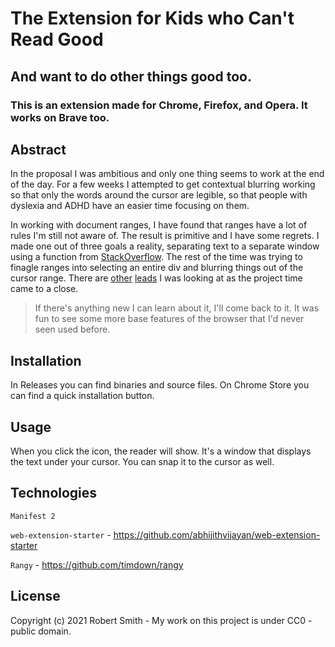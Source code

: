 # The Extension for Kids who Can't Read Good



## And want to do other things good too.


### This is an extension made for Chrome, Firefox, and Opera. It works on Brave too.


## Abstract
In the proposal I was ambitious and only one thing seems to work at the end of the day. For a few weeks I attempted to get contextual blurring working so that only the words around the cursor are legible, so that people with dyslexia and ADHD have an easier time focusing on them.

In working with document ranges, I have found that ranges have a lot of rules I'm still not aware of. The result is primitive and I have some regrets. I made one out of three goals a reality, separating text to a separate window using a function from [StackOverflow](https://stackoverflow.com/questions/2444430/how-to-get-a-word-under-cursor-using-javascript). The rest of the time was trying to finagle ranges into selecting an entire div and blurring things out of the cursor range. There are [other](https://developer.mozilla.org/en-US/docs/Web/API/Range/commonAncestorContainer) [leads](https://github.com/timdown/rangy/wiki/Rangy-Object) I was looking at as the project time came to a close.


>If there's anything new I can learn about it, I'll come back to it. It was fun to see some more base features of the browser that I'd never seen used before.

## Installation

In Releases you can find binaries and source files. On Chrome Store you can find a quick installation button.


## Usage

When you click the icon, the reader will show. It's a window that displays the text under your cursor.
You can snap it to the cursor as well.


## Technologies
`Manifest 2`

`web-extension-starter` - https://github.com/abhijithvijayan/web-extension-starter 

`Rangy` - https://github.com/timdown/rangy



## License

Copyright (c) 2021 Robert Smith - My work on this project is under CC0 - public domain.